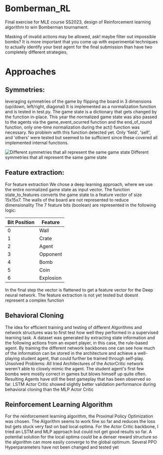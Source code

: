 # Bomberman_RL

Final exercise for MLE course SS2023, design of Reinforcement learning algorithm to win Bomberman tournament.

Masking of invalid actions may be allowed, ask! maybe filter out impossible bombs?
It is more important that you come up with experimental techniques to actually identify your best agent for the final submission than have two completely different strategies, 

# Approaches
## Symmetries: 
leveraging symmetries of the game by flipping the board in 3 dimensions (up/down, left/right, diagonal)
It is implemented as a normalization function and is tested in test.py. The game state is a dictionary that gets changed by the function in-place. This year the normalized game state was also passed to the agents via the game_event_ocurred function and the end_of_round function, only one-time normalization during the act() function was necessary. No problem with this function detected yet. Only 'field', 'self', and 'others' were tested but seemed to be sufficient since these covered all implemented internal functions.

![Different symmetries that all represent the same game state](https://github.com/lukevoss/Bomberman_RL/blob/main/symmetry.png)
Different symmetries that all represent the same game state

## Feature extraction:
For feature extraction We chose a deep learning approach, where we use the entire normalized game state as input vector. The function state_to_features converts the game state to a feature vector of size 15x15x7. The walls of the board are not represented to reduce dimensionality
The 7 feature bits (boolean) are represented in the following logic:

| Bit Position  | Feature |
| ------------- | ------------- |
| 0  | Wall  |
| 1  | Crate  |
| 2  | Agent  |
| 3  | Opponent  |
| 4  | Bomb  |
| 5  | Coin  |
| 6  | Explosion  |


In the final step the vector is flattened to get a feature vector for the Deep neural network. The feature extraction is not yet tested but doesnt represent a complex function

## Behavioral Cloning
The idea for efficient training and testing of different Algorithms and network structures was to first test how well they performed in a supervised learning task. A dataset was generated by extracting state information and the following actions from an expert player, in this case, the rule-based agent. By training the different network backbones one can see how much of the information can be stored in the architecture and achieve a well-playing student agent, that could further be trained through self-play. 
Unsolved Problems:
All tried Architectures of the ActorCritic network weren't able to closely mimic the agent. The student agent's first few bombs were mostly correct in games but blows himself up quite often. Resulting Agents have still the best gameplay that has been observed so far.
LSTM Actor Critic showed slightly better validation performance during behavioral cloning than the MLP Actor Critic

## Reinforcement Learning Algorithm
For the reinforcement learning algorithm, the Proximal Policy Optimization was chosen. The Algorithm seems to work fine so far and reduces the loss but gets stuck very fast on bad local optima. For the Actor Critic backbone, I tried an LSTM and MLP approach but could not get good results so far. A potential solution for the local optima could be a denser reward structure so the algorithm can more easily converge to the global optimum. Several PPO Hyperparameters have not been changed and tested yet

